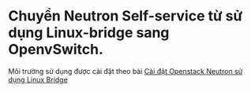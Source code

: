 # Chuyển Neutron Self-service từ sử dụng Linux-bridge sang OpenvSwitch.

Môi trường sử dụng được cài đặt theo bài [Cài đặt Openstack Neutron sử dụng Linux Bridge](./02.Installation.md)
